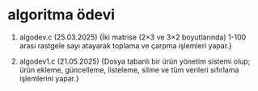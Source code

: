# algoritma ödevi
1. algodev.c (25.03.2025) {İki matrise (2×3 ve 3×2 boyutlarında) 1-100 arası rastgele sayı atayarak toplama ve çarpma işlemleri yapar.}

2. algodev1.c (21.05.2025) {Dosya tabanlı bir ürün yönetim sistemi olup; ürün ekleme, güncelleme, listeleme, silme ve tüm verileri sıfırlama işlemlerini yapar.}
